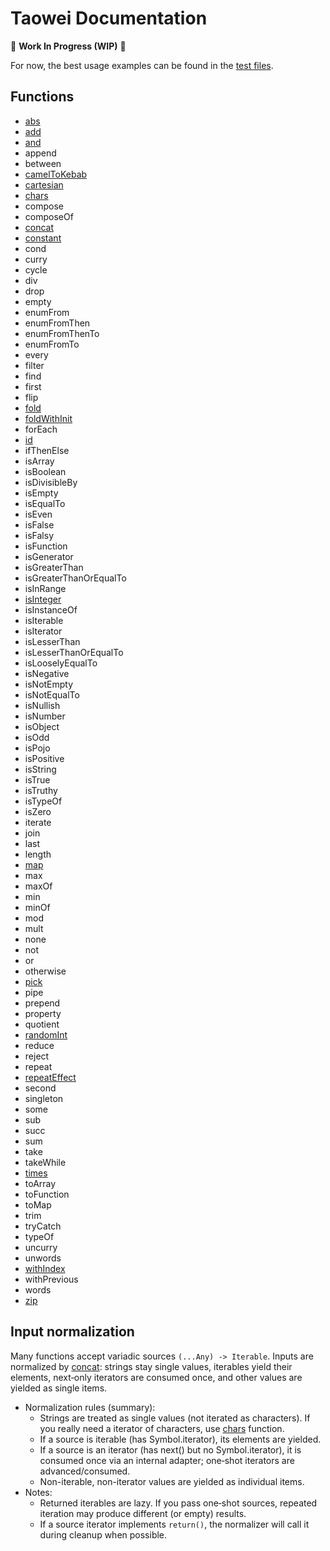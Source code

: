 # Taowei Documentation

🚧 **Work In Progress (WIP)** 🚧

For now, the best usage examples can be found in the [test files](/test).

## Functions

- [abs](/docs/abs.md)
- [add](/docs/add.md)
- [and](/docs/and.md)
- append
- between
- [camelToKebab](/docs/camelToKebab.md)
- [cartesian](/docs/cartesian.md)
- [chars](/docs/chars.md)
- compose
- composeOf
- [concat](/docs/concat.md)
- [constant](/docs/constant.md)
- cond
- curry
- cycle
- div
- drop
- empty
- enumFrom
- enumFromThen
- enumFromThenTo
- enumFromTo
- every
- filter
- find
- first
- flip
- [fold](/docs/fold.md)
- [foldWithInit](/docs/foldWithInit.md)
- forEach
- [id](/docs/id.md)
- ifThenElse
- isArray
- isBoolean
- isDivisibleBy
- isEmpty
- isEqualTo
- isEven
- isFalse
- isFalsy
- isFunction
- isGenerator
- isGreaterThan
- isGreaterThanOrEqualTo
- isInRange
- [isInteger](/docs/isInteger.md)
- isInstanceOf
- isIterable
- isIterator
- isLesserThan
- isLesserThanOrEqualTo
- isLooselyEqualTo
- isNegative
- isNotEmpty
- isNotEqualTo
- isNullish
- isNumber
- isObject
- isOdd
- isPojo
- isPositive
- isString
- isTrue
- isTruthy
- isTypeOf
- isZero
- iterate
- join
- last
- length
- [map](/docs/map.md)
- max
- maxOf
- min
- minOf
- mod
- mult
- none
- not
- or
- otherwise
- [pick](/docs/pick.md)
- pipe
- prepend
- property
- quotient
- [randomInt](/docs/randomInt.md)
- reduce
- reject
- repeat
- [repeatEffect](/docs/repeatEffect.md)
- second
- singleton
- some
- sub
- succ
- sum
- take
- takeWhile
- [times](/docs/times.md)
- toArray
- toFunction
- toMap
- trim
- tryCatch
- typeOf
- uncurry
- unwords
- [withIndex](/docs/withIndex.md)
- withPrevious
- words
- [zip](/docs/zip.md)


## Input normalization
Many functions accept variadic sources `(...Any) -> Iterable`. Inputs are normalized by [concat](/docs/concat.md): strings stay single values, iterables yield their elements, next‑only iterators are consumed once, and other values are yielded as single items.
- Normalization rules (summary):
  - Strings are treated as single values (not iterated as characters). If you really need a iterator of characters, use [chars](/docs/chars.md) function. 
  - If a source is iterable (has Symbol.iterator), its elements are yielded.
  - If a source is an iterator (has next() but no Symbol.iterator), it is consumed once via an internal adapter; one‑shot iterators are advanced/consumed.
  - Non-iterable, non-iterator values are yielded as individual items.
- Notes:
  - Returned iterables are lazy. If you pass one‑shot sources, repeated iteration may produce different (or empty) results.
  - If a source iterator implements `return()`, the normalizer will call it during cleanup when possible.
